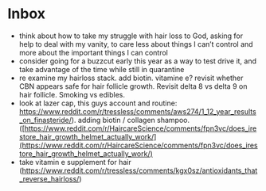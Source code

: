# Inbox
- think about how to take my struggle with hair loss to God, asking for help to deal with my vanity, to care less about things I can’t control and more about the important things I can control 
- consider going for a buzzcut early this year as a way to test drive it, and take advantage of the time while still in quarantine
- re examine my hairloss stack. add biotin. vitamine e? revisit whether CBN appears safe for hair follicle growth. Revisit delta 8 vs delta 9 on hair follicle. Smoking vs edibles.
- look at lazer cap, this guys account and routine: https://www.reddit.com/r/tressless/comments/aws274/1_12_year_results_on_finasteride/). adding biotin / collagen shampoo. ([https://www.reddit.com/r/HaircareScience/comments/fpn3vc/does_irestore_hair_growth_helmet_actually_work/](https://www.reddit.com/r/HaircareScience/comments/fpn3vc/does_irestore_hair_growth_helmet_actually_work/)
- take vitamin e supplement for hair (https://www.reddit.com/r/tressless/comments/kgx0sz/antioxidants_that_reverse_hairloss/)
